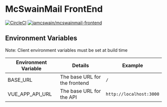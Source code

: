 # McSwainMail FrontEnd

[![CircleCI](https://circleci.com/gh/USA-RedDragon/mcswainmail-frontend/tree/master.svg?style=svg)](https://circleci.com/gh/USA-RedDragon/mcswainmail-frontend/tree/master) [![jamcswain/mcswainmail-frontend](https://images.microbadger.com/badges/image/jamcswain/mcswainmail-frontend.svg)](https://microbadger.com/images/jamcswain/mcswainmail-frontend "Get your own image badge on microbadger.com")

## Environment Variables

Note: Client environment variables must be set at build time

| Environment Variable |            Details            |         Example         |
| -------------------- | ----------------------------- | ----------------------- |
| BASE_URL             | The base URL for the frontend | `/`                     |
| VUE_APP_API_URL      | The base URL for the API      | `http://localhost:3000` |
